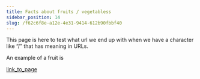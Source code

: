 ```yaml
---
title: Facts about fruits / vegetabless
sidebar_position: 14
slug: /f62c6f8e-a12e-4e31-9414-612b90fbbf40
---
```




This page is here to test what url we end up with when we have a character like “/” that has meaning in URLs.


An example of a fruit is 


[link_to_page](44d8f88f-b6aa-4633-98da-dfd1ea4c7640)

